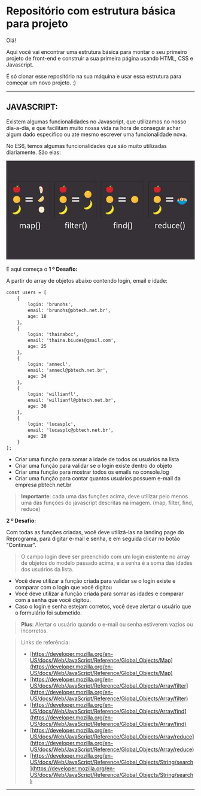 # Repositório com estrutura básica para projeto

Olá!

Aqui você vai encontrar uma estrutura básica para montar o seu primeiro projeto de front-end e construir a sua primeira página usando HTML, CSS e Javascript.

É só clonar esse repositório na sua máquina e usar essa estrutura para começar um novo projeto. :)

---

## **JAVASCRIPT:**

Existem algumas funcionalidades no Javascript, que utilizamos no nosso dia-a-dia, e que facilitam muito nossa vida na hora de conseguir achar algum dado específico ou até mesmo escrever uma funcionalidade nova.

No ES6, temos algumas funcionalidades que são muito utilizadas diariamente. São elas:

![enter image description here](https://raw.githubusercontent.com/kimuradev/gh-assets/master/assets/javascript.jpg)


E aqui começa o **1 º Desafio:**

A partir do array de objetos abaixo contendo login, email e idade:

```
const users = [
	{
		login: 'brunohs',
		email: 'brunohs@pbtech.net.br',
		age: 18
	},
	{
		login: 'thainabcc',
		email: 'thaina.biudes@gmail.com',
		age: 25
	},
	{
		login: 'annecl',
		email: 'annecl@pbtech.net.br',
		age: 34
	},
    {
        login: 'willianfl',
        email: 'willianfl@pbtech.net.br',
        age: 30
    },
    {
        login: 'lucasplc',
        email: 'lucasplc@pbtech.net.br',
        age: 20
    }
];
```

- Criar uma função para somar a idade de todos os usuários na lista
- Criar uma função para validar se o login existe dentro do objeto
- Criar uma função para mostrar todos os emails no console.log
- Criar uma função para contar quantos usuários possuem e-mail da empresa pbtech.net.br

> **Importante**: cada uma das funções acima, deve utilizar pelo menos uma das funções do javascript descritas na imagem. (map, filter, find, reduce)

**2 º Desafio:** 

Com todas as funções criadas, você deve utilizá-las na landing page do Reprograma, para digitar e-mail e senha, e em seguida clicar no botão "Continuar".

> O campo login deve ser preenchido com um login existente no array de objetos do modelo passado acima, e a senha é a soma das idades dos usuários da lista.

- Você deve utilizar a função criada para validar se o login existe e comparar com o login que você digitou
- Você deve utilizar a função criada para somar as idades e comparar com a senha que você digitou.
- Caso o login e senha estejam corretos, você deve alertar o usuário que o formulário foi submetido.

> **Plus**: Alertar o usuário quando o e-mail ou senha estiverem vazios ou incorretos.

> Links de referência:
>
> - [https://developer.mozilla.org/en-US/docs/Web/JavaScript/Reference/Global_Objects/Map](https://developer.mozilla.org/en-US/docs/Web/JavaScript/Reference/Global_Objects/Map)
> - [https://developer.mozilla.org/en-US/docs/Web/JavaScript/Reference/Global_Objects/Array/filter](https://developer.mozilla.org/en-US/docs/Web/JavaScript/Reference/Global_Objects/Array/filter)
> - [https://developer.mozilla.org/en-US/docs/Web/JavaScript/Reference/Global_Objects/Array/find](https://developer.mozilla.org/en-US/docs/Web/JavaScript/Reference/Global_Objects/Array/find)
> - [https://developer.mozilla.org/en-US/docs/Web/JavaScript/Reference/Global_Objects/Array/reduce](https://developer.mozilla.org/en-US/docs/Web/JavaScript/Reference/Global_Objects/Array/reduce)
> - [https://developer.mozilla.org/en-US/docs/Web/JavaScript/Reference/Global_Objects/String/search](https://developer.mozilla.org/en-US/docs/Web/JavaScript/Reference/Global_Objects/String/search)

---